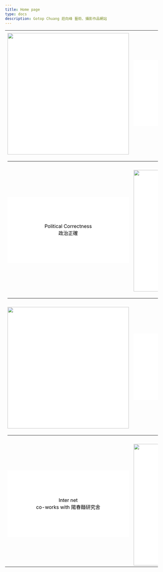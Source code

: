 ```yaml
---
title: Home page
type: docs
description: Gotop Chuang 莊向峰 藝術、攝影作品網站
---
```

<style>
a.mylink:link, a.mylink:visited{
	background-color: #FFFFFF;
    border: none;
    color: #000000;
    text-align: center;
    -webkit-transition-duration: 0.4s;
    transition-duration: 0.4s;
    text-decoration: none;
   font-size: 16px;
   cursor: pointer;
   display: block;
   padding-top: 87px;
   padding-bottom: 87px;
}
a.mylink:hover{
	text-decoration:none;
}
a.mylink:visited {
	color:#000000;
	text-decoration:none;
}
a.image:link, a.image:visited{
	background-color: #FFFFFF;
    border: none;
    color: #000000;
    text-align: center;
    -webkit-transition-duration: 0.4s;
    transition-duration: 0.4s;
    text-decoration: none;
   font-size: 16px;
   cursor: pointer;
   display: block;
   padding-top: 6px;
   padding-bottom: 0px;
}
.datatable:hover{
	opacity: 0.5;
	-webkit-transition-duration: 0.2s;
    transition-duration: 0.2s;
}

</style>
<table border='0' align="center">
  <tr class="datatable">
	<td>
		<a class="image" href="/docs/works/some-scene-on-the-screen/"><img src="/img/some-scene-on-the-screen/small/theater_front1.jpg" width="400px"/></a>
	</td>
	<td>
		<div style="font-size:14px; text-align:center">
		<a class="mylink" href="/docs/works/some-scene-on-the-screen/">
		Some-scene on the Screen<br \>
		螢幕上的一些風景</a>
		</div>
	</td>
  </tr>
  <tr>
	<td colspan=2>
		<hr>
	</td>
  </tr>
  <tr class="datatable">
	<td>
		<div style="font-size:14px; text-align:center">
		<a class="mylink" href="/docs/works/political-correctness/">
		Political Correctness<br \>
		政治正確</a>
		</div>
	</td>
	<td>
		<a class="image" href="/docs/works/political-correctness/"><img src="/img/political-correctness/small/exhibition-2.jpg" width="400px"/></a>
	</td>
  </tr>
  <tr>
	<td colspan=2>
		<hr>
	</td>
  </tr>
  <tr class="datatable">
	<td>
		<a class="image" href="/docs/works/sunset-in-the-city/"><img src="/img/sunset-in-the-city/small/1.jpg" width="400px"/></a>
	</td>
	<td>
		<div style="font-size:14px; text-align:center">
		<a class="mylink" href="/docs/works/sunset-in-the-city/">
		Sunset in the City<br \>
		城市日落
		</a>
		</div>
	</td>
  </tr>
  <tr>
	<td colspan=2>
		<hr>
	</td>
  </tr>
  <tr class="datatable">
	<td>
		<div style="font-size:14px; text-align:center">
		<a class="mylink" href="/docs/co-works/inter-net/">
		Inter net<br \>
		co-works with 陽春麵研究舍
		</a>
		</div>
	</td>
	<td>
		<a class="image" href="/docs/co-works/inter-net/"><img src="img/inter-net/small/inter-net-1.jpg" width="400px"/></a>
	</td>
  </tr>
</table>